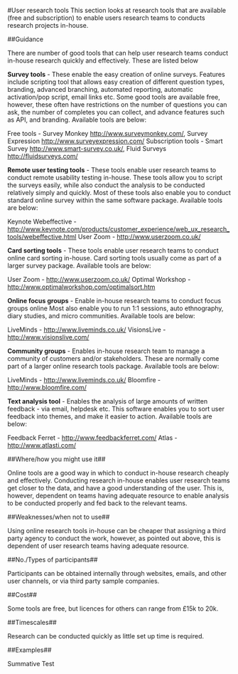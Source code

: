 #User research tools
This section looks at research tools that are available (free and subscription) to enable users research teams to conducts research projects in-house.

##Guidance

There are number of good tools that can help user research teams conduct in-house research quickly and effectively. These are listed below

**Survey tools** - These enable the easy creation of online surveys. Features include scripting tool that allows easy creation of different question types, branding, advanced branching, automated reporting, automatic activation/pop script, email links etc. Some good tools are available free, however, these often have restrictions on the number of questions you can ask, the number of completes you can collect, and advance features such as API, and branding. Available tools are below:

Free tools - Survey Monkey http://www.surveymonkey.com/, Survey Expression http://www.surveyexpression.com/
Subscription tools - Smart Survey http://www.smart-survey.co.uk/, Fluid Surveys http://fluidsurveys.com/

**Remote user testing tools** - These tools enable user research teams to conduct remote usability testing in-house. These tools allow you to script the surveys easily, while also conduct the analysis to be conducted relatively simply and quickly. Most of these tools also enable you to conduct standard online survey within the same software package. Available tools are below:

Keynote Webeffective - http://www.keynote.com/products/customer_experience/web_ux_research_tools/webeffective.html
User Zoom - http://www.userzoom.co.uk/

**Card sorting tools** - These tools enable user research teams to conduct online card sorting in-house. Card sorting tools usually come as part of a larger survey package. Available tools are below:

User Zoom - http://www.userzoom.co.uk/
Optimal Workshop - http://www.optimalworkshop.com/optimalsort.htm

**Online focus groups** - Enable in-house research teams to conduct focus groups online Most also enable you to run 1:1 sessions, auto ethnography, diary studies, and micro communities. Available tools are below:

LiveMinds - http://www.liveminds.co.uk/
VisionsLive - http://www.visionslive.com/

**Community groups** - Enables in-house research team to manage a community of customers and/or stakeholders. These are normally come part of a larger online research tools package. Available tools are below:

LiveMinds - http://www.liveminds.co.uk/
Bloomfire - http://www.bloomfire.com/

**Text analysis tool** - Enables the analysis of large amounts of written feedback - via email, helpdesk etc. This software enables you to sort user feedback into themes, and make it easier to action. Available tools are below:

Feedback Ferret - http://www.feedbackferret.com/
Atlas - http://www.atlasti.com/

##Where/how you might use it##

Online tools are a good way in which to conduct in-house research cheaply and effectively. Conducting research in-house enables user research teams get closer to the data, and have a good understanding of the user. This is, however, dependent on teams having adequate resource to enable analysis to be conducted properly and fed back to the relevant teams.

##Weaknesses/when not to use##

Using online research tools in-house can be cheaper that assigning a third party agency to conduct the work, however, as pointed out above, this is dependent of user research teams having adequate resource.

##No./Types of participants##

Participants can be obtained internally through websites, emails, and other user channels, or via third party sample companies.

##Cost##

Some tools are free, but licences for others can range from £15k to 20k.

##Timescales##

Research can be conducted quickly as little set up time is required.

##Examples##

Summative Test
 
